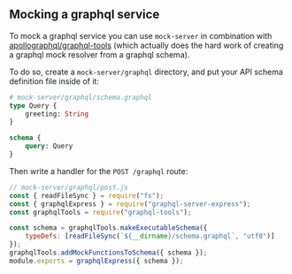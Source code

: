 ## Mocking a graphql service

To mock a graphql service you can use `mock-server` in combination with
[apollographql/graphql-tools](https://github.com/apollographql/graphql-tools)
(which actually does the hard work of creating a graphql mock resolver from a
graphql schema).

To do so, create a `mock-server/graphql` directory, and put your API schema
definition file inside of it:

```graphql
# mock-server/graphql/schema.graphql
type Query {
    greeting: String
}

schema {
    query: Query
}
```

Then write a handler for the `POST /graphql` route:

```js
// mock-server/graphql/post.js
const { readFileSync } = require("fs");
const { graphqlExpress } = require("graphql-server-express");
const graphqlTools = require("graphql-tools");

const schema = graphqlTools.makeExecutableSchema({
    typeDefs: [readFileSync(`${__dirname}/schema.graphql`, "utf8")]
});
graphqlTools.addMockFunctionsToSchema({ schema });
module.exports = graphqlExpress({ schema });
```
